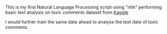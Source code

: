 This is my first Natural Language Processing script using "nltk" performing basic text analysis on toxic comments dataset from [Kaggle](https://www.kaggle.com/c/jigsaw-toxic-comment-classification-challenge) 

I would further train the same data ahead to analyse the text data of toxic comments.
